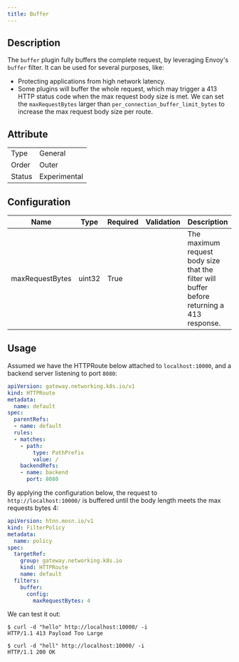 ```yaml
---
title: Buffer
---
```


## Description

The `buffer` plugin fully buffers the complete request, by leveraging Envoy's `buffer` filter. It can be used for several purposes, like:

* Protecting applications from high network latency.
* Some plugins will buffer the whole request, which may trigger a 413 HTTP status code when the max request body size is met. We can set the `maxRequestBytes` larger than `per_connection_buffer_limit_bytes` to increase the max request body size per route.

## Attribute

|        |              |
|--------|--------------|
| Type   | General      |
| Order  | Outer        |
| Status | Experimental |

## Configuration

| Name            | Type   | Required | Validation | Description                                                                                |
|-----------------|--------|----------|------------|--------------------------------------------------------------------------------------------|
| maxRequestBytes | uint32 | True     |            | The maximum request body size that the filter will buffer before returning a 413 response. |

## Usage

Assumed we have the HTTPRoute below attached to `localhost:10000`, and a backend server listening to port `8080`:

```yaml
apiVersion: gateway.networking.k8s.io/v1
kind: HTTPRoute
metadata:
  name: default
spec:
  parentRefs:
  - name: default
  rules:
  - matches:
    - path:
        type: PathPrefix
        value: /
    backendRefs:
    - name: backend
      port: 8080
```

By applying the configuration below, the request to `http://localhost:10000/` is buffered until the body length meets the max requests bytes 4:

```yaml
apiVersion: htnn.mosn.io/v1
kind: FilterPolicy
metadata:
  name: policy
spec:
  targetRef:
    group: gateway.networking.k8s.io
    kind: HTTPRoute
    name: default
  filters:
    buffer:
      config:
        maxRequestBytes: 4
```

We can test it out:

```shell
$ curl -d "hello" http://localhost:10000/ -i
HTTP/1.1 413 Payload Too Large
```

```shell
$ curl -d "hell" http://localhost:10000/ -i
HTTP/1.1 200 OK
```
